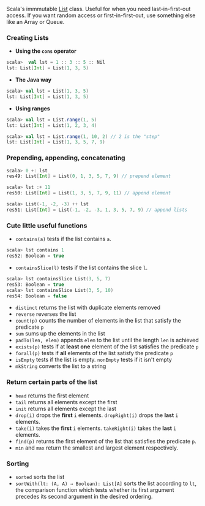Scala's immmutable [List](http://www.scala-lang.org/api/current/index.html#scala.collection.immutable.List) class. Useful for when you need last-in-first-out access. If you want random access or first-in-first-out, use something else like an Array or Queue.

### Creating Lists

* **Using the `cons` operator**
```scala
scala>  val lst = 1 :: 3 :: 5 :: Nil
lst: List[Int] = List(1, 3, 5)
```

* **The Java way**
```scala
scala> val lst = List(1, 3, 5)
lst: List[Int] = List(1, 3, 5)
```

* **Using ranges**
```scala
scala> val lst = List.range(1, 5)
lst: List[Int] = List(1, 2, 3, 4)

scala> val lst = List.range(1, 10, 2) // 2 is the "step"
lst: List[Int] = List(1, 3, 5, 7, 9)
```

### Prepending, appending, concatenating

```scala
scala> 0 +: lst
res49: List[Int] = List(0, 1, 3, 5, 7, 9) // prepend element

scala> lst :+ 11
res50: List[Int] = List(1, 3, 5, 7, 9, 11) // append element

scala> List(-1, -2, -3) ++ lst
res51: List[Int] = List(-1, -2, -3, 1, 3, 5, 7, 9) // append lists
```

### **Cute little useful functions**
* `contains(a)` tests if the list contains `a`.
```scala
scala> lst contains 1
res52: Boolean = true
```
* `containsSlice(l)` tests if the list contains the slice `l`.
```scala
scala> lst containsSlice List(3, 5, 7)
res53: Boolean = true
scala> lst containsSlice List(3, 5, 10)
res54: Boolean = false
```
* `distinct` returns the list with duplicate elements removed
* `reverse` reverses the list
* `count(p)` counts the number of elements in the list that satisfy the predicate `p`
* `sum` sums up the elements in the list
* `padTo(len, elem)` appends `elem` to the list until the length `len` is achieved
* `exists(p)` tests if at **least one** element of the list satisfies the predicate `p`
* `forall(p)` tests if **all** elements of the list satisfy the predicate `p`
* `isEmpty` tests if the list is empty. `nonEmpty` tests if it isn't empty
* `mkString` converts the list to a string

### **Return certain parts of the list**
* `head` returns the first element
* `tail` returns all elements except the first
* `init` returns all elements except the last
* `drop(i)` drops the **first** `i` elements. `dropRight(i)` drops the **last** `i` elements.
* `take(i)` takes the **first** `i` elements. `takeRight(i)` takes the **last** `i` elements.
* `find(p)` returns the first element of the list that satisfies the predicate `p`.
* `min` and `max` return the smallest and largest element respectively.

### Sorting
* `sorted` sorts the list
* `sortWith(lt: (A, A) ⇒ Boolean): List[A]` sorts the list according to `lt`, the comparison function which tests whether its first argument precedes its second argument in the desired ordering.

